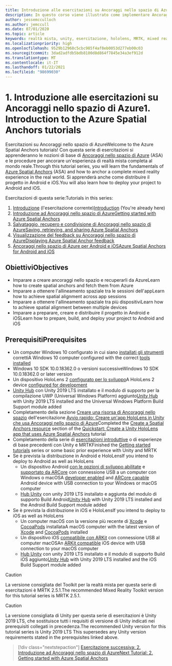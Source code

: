 ```yaml
---
title: Introduzione alle esercitazioni su Ancoraggi nello spazio di Azure
description: In questo corso viene illustrato come implementare Ancoraggi nello spazio di Azure in un'applicazione di realtà mista.
author: jessemcculloch
ms.author: jemccull
ms.date: 07/01/2020
ms.topic: article
keywords: realtà mista, unity, esercitazione, hololens, MRTK, mixed reality toolkit, UWP, ancoraggi nello spazio di Azure, ios, android, Windows 10, ARCore, macOS, Android Build Support, ARKit
ms.localizationpriority: high
ms.openlocfilehash: 9529b12968c5cbc985f4af8eb0053d277eb00c03
ms.sourcegitcommit: 3dad2adfdb5bdb8100d8d864f7845e34a3ef912d
ms.translationtype: MT
ms.contentlocale: it-IT
ms.lasthandoff: 01/22/2021
ms.locfileid: "98699030"
---
```

# <a name="1-introduction-to-the-azure-spatial-anchors-tutorials"></a><span data-ttu-id="5e6f3-104">1. Introduzione alle esercitazioni su Ancoraggi nello spazio di Azure</span><span class="sxs-lookup"><span data-stu-id="5e6f3-104">1. Introduction to the Azure Spatial Anchors tutorials</span></span>

<span data-ttu-id="5e6f3-105">Esercitazioni su Ancoraggi nello spazio di Azure</span><span class="sxs-lookup"><span data-stu-id="5e6f3-105">Welcome to the Azure Spatial Anchors tutorials!</span></span> <span data-ttu-id="5e6f3-106">Con questa serie di esercitazioni si apprenderanno le nozioni di base di <a href="https://azure.microsoft.com/services/spatial-anchors" target="_blank">Ancoraggi nello spazio di Azure</a> (ASA) e le procedure per ancorare un'esperienza di realtà mista completa al mondo reale.</span><span class="sxs-lookup"><span data-stu-id="5e6f3-106">Through this tutorial series, you will learn the fundamentals of <a href="https://azure.microsoft.com/services/spatial-anchors" target="_blank">Azure Spatial Anchors</a> (ASA) and how to anchor a complete mixed reality experience in the real world.</span></span> <span data-ttu-id="5e6f3-107">Si apprenderà anche come distribuire il progetto in Android e iOS.</span><span class="sxs-lookup"><span data-stu-id="5e6f3-107">You will also learn how to deploy your project to Android and iOS.</span></span>

<span data-ttu-id="5e6f3-108">Esercitazioni di questa serie:</span><span class="sxs-lookup"><span data-stu-id="5e6f3-108">Tutorials in this series:</span></span>

1. <span data-ttu-id="5e6f3-109">[Introduzione](mr-learning-asa-01.md) (l'esercitazione corrente)</span><span class="sxs-lookup"><span data-stu-id="5e6f3-109">[Introduction](mr-learning-asa-01.md) (You're already here)</span></span>
2. [<span data-ttu-id="5e6f3-110">Introduzione ad Ancoraggi nello spazio di Azure</span><span class="sxs-lookup"><span data-stu-id="5e6f3-110">Getting started with Azure Spatial Anchors</span></span>](mr-learning-asa-02.md)
3. [<span data-ttu-id="5e6f3-111">Salvataggio, recupero e condivisione di Ancoraggi nello spazio di Azure</span><span class="sxs-lookup"><span data-stu-id="5e6f3-111">Saving, retrieving, and sharing Azure Spatial Anchors</span></span>](mr-learning-asa-03.md)
4. [<span data-ttu-id="5e6f3-112">Visualizzazione del feedback su Ancoraggi nello spazio di Azure</span><span class="sxs-lookup"><span data-stu-id="5e6f3-112">Displaying Azure Spatial Anchor feedback</span></span>](mr-learning-asa-04.md)
5. [<span data-ttu-id="5e6f3-113">Ancoraggi nello spazio di Azure per Android e iOS</span><span class="sxs-lookup"><span data-stu-id="5e6f3-113">Azure Spatial Anchors for Android and iOS</span></span>](mr-learning-asa-05.md)

## <a name="objectives"></a><span data-ttu-id="5e6f3-114">Obiettivi</span><span class="sxs-lookup"><span data-stu-id="5e6f3-114">Objectives</span></span>

* <span data-ttu-id="5e6f3-115">Imparare a creare ancoraggi nello spazio e recuperarli da Azure</span><span class="sxs-lookup"><span data-stu-id="5e6f3-115">Learn how to create spatial anchors and fetch them from Azure</span></span>
* <span data-ttu-id="5e6f3-116">Imparare a ottenere l'allineamento spaziale tra le sessioni dell'app</span><span class="sxs-lookup"><span data-stu-id="5e6f3-116">Learn how to achieve spatial alignment across app sessions</span></span>
* <span data-ttu-id="5e6f3-117">Imparare a ottenere l'allineamento spaziale tra più dispositivi</span><span class="sxs-lookup"><span data-stu-id="5e6f3-117">Learn how to achieve spatial alignment between multiple devices</span></span>
* <span data-ttu-id="5e6f3-118">Imparare a preparare, creare e distribuire il progetto in Android e iOS</span><span class="sxs-lookup"><span data-stu-id="5e6f3-118">Learn how to prepare, build, and deploy your project to Android and iOS</span></span>

## <a name="prerequisites"></a><span data-ttu-id="5e6f3-119">Prerequisiti</span><span class="sxs-lookup"><span data-stu-id="5e6f3-119">Prerequisites</span></span>

* <span data-ttu-id="5e6f3-120">Un computer Windows 10 configurato in cui siano [installati gli strumenti](../../install-the-tools.md) corretti</span><span class="sxs-lookup"><span data-stu-id="5e6f3-120">A Windows 10 computer configured with the correct [tools installed](../../install-the-tools.md)</span></span>
* <span data-ttu-id="5e6f3-121">Windows 10 SDK 10.0.18362.0 o versioni successive</span><span class="sxs-lookup"><span data-stu-id="5e6f3-121">Windows 10 SDK 10.0.18362.0 or later version</span></span>
* <span data-ttu-id="5e6f3-122">Un dispositivo HoloLens 2 [configurato per lo sviluppo](../../platform-capabilities-and-apis/using-visual-studio.md#enabling-developer-mode)</span><span class="sxs-lookup"><span data-stu-id="5e6f3-122">A HoloLens 2 device [configured for development](../../platform-capabilities-and-apis/using-visual-studio.md#enabling-developer-mode)</span></span>
* <span data-ttu-id="5e6f3-123"><a href="https://docs.unity3d.com/Manual/GettingStartedInstallingHub.html" target="_blank">Unity Hub</a> con Unity 2019 LTS installato e il modulo di supporto per la compilazione UWP (Universal Windows Platform) aggiunto</span><span class="sxs-lookup"><span data-stu-id="5e6f3-123"><a href="https://docs.unity3d.com/Manual/GettingStartedInstallingHub.html" target="_blank">Unity Hub</a> with Unity 2019 LTS installed and the Universal Windows Platform Build Support module added</span></span>
* <span data-ttu-id="5e6f3-124">Completamento della sezione [Creare una risorsa di Ancoraggi nello spazio](https://docs.microsoft.com/azure/spatial-anchors/quickstarts/get-started-unity-hololens#create-a-spatial-anchors-resource) dell'esercitazione [Avvio rapido: Creare un'app HoloLens in Unity che usa Ancoraggi nello spazio di Azure](https://docs.microsoft.com/azure/spatial-anchors/quickstarts/get-started-unity-hololens)</span><span class="sxs-lookup"><span data-stu-id="5e6f3-124">Completed the [Create a Spatial Anchors resource](https://docs.microsoft.com/azure/spatial-anchors/quickstarts/get-started-unity-hololens#create-a-spatial-anchors-resource) section of the [Quickstart: Create a Unity HoloLens app that uses Azure Spatial Anchors](https://docs.microsoft.com/azure/spatial-anchors/quickstarts/get-started-unity-hololens) tutorial</span></span>
* <span data-ttu-id="5e6f3-125">Completamento della serie di [esercitazioni introduttive](mr-learning-base-01.md) o di esperienze di base precedenti con Unity e MRTK</span><span class="sxs-lookup"><span data-stu-id="5e6f3-125">Finished the [Getting started tutorials](mr-learning-base-01.md) series or some basic prior experience with Unity and MRTK</span></span>
* <span data-ttu-id="5e6f3-126">Se è prevista la distribuzione in Android e HoloLens</span><span class="sxs-lookup"><span data-stu-id="5e6f3-126">If you intend to deploy to Android as well as HoloLens</span></span>
  * <span data-ttu-id="5e6f3-127">Un dispositivo Android <a href="https://developer.android.com/studio/debug/dev-options" target="_blank">con le opzioni di sviluppo abilitate</a> e <a href="https://developers.google.com/ar/discover/supported-devices" target="_blank">supportato da ARCore</a> con connessione USB a un computer con Windows o macOS</span><span class="sxs-lookup"><span data-stu-id="5e6f3-127">A <a href="https://developer.android.com/studio/debug/dev-options" target="_blank">developer enabled</a> and <a href="https://developers.google.com/ar/discover/supported-devices" target="_blank">ARCore capable</a> Android device with USB connection to your Windows or macOS computer</span></span>
  * <span data-ttu-id="5e6f3-128"><a href="https://docs.unity3d.com/Manual/GettingStartedInstallingHub.html" target="_blank">Hub Unity</a> con unity 2019 LTS installato e aggiunta del modulo di supporto Build Android</span><span class="sxs-lookup"><span data-stu-id="5e6f3-128"><a href="https://docs.unity3d.com/Manual/GettingStartedInstallingHub.html" target="_blank">Unity Hub</a> with Unity 2019 LTS installed and the Android Build Support module added</span></span>
* <span data-ttu-id="5e6f3-129">Se è prevista la distribuzione in iOS e HoloLens</span><span class="sxs-lookup"><span data-stu-id="5e6f3-129">If you intend to deploy to iOS as well as HoloLens</span></span>
  * <span data-ttu-id="5e6f3-130">Un computer macOS con la versione più recente di <a href="https://geo.itunes.apple.com/us/app/xcode/id497799835?mt=12" target="_blank">Xcode</a> e <a href="https://cocoapods.org" target="_blank">CocoaPods</a> installata</span><span class="sxs-lookup"><span data-stu-id="5e6f3-130">A macOS computer with the latest version of <a href="https://geo.itunes.apple.com/us/app/xcode/id497799835?mt=12" target="_blank">Xcode</a> and <a href="https://cocoapods.org" target="_blank">CocoaPods</a> installed</span></span>
  * <span data-ttu-id="5e6f3-131">Un dispositivo iOS <a href="https://developer.apple.com/documentation/arkit/verifying_device_support_and_user_permission" target="_blank">compatibile con ARKit</a> con connessione USB al computer macOS</span><span class="sxs-lookup"><span data-stu-id="5e6f3-131">An <a href="https://developer.apple.com/documentation/arkit/verifying_device_support_and_user_permission" target="_blank">ARKit compatible</a> iOS device with USB connection to your macOS computer</span></span>
  * <span data-ttu-id="5e6f3-132"><a href="https://docs.unity3d.com/Manual/GettingStartedInstallingHub.html" target="_blank">Hub Unity</a> con unity 2019 LTS installato e il modulo di supporto Build iOS aggiunto</span><span class="sxs-lookup"><span data-stu-id="5e6f3-132"><a href="https://docs.unity3d.com/Manual/GettingStartedInstallingHub.html" target="_blank">Unity Hub</a> with Unity 2019 LTS installed and the iOS Build Support module added</span></span>

> [!CAUTION]
> <span data-ttu-id="5e6f3-133">La versione consigliata del Toolkit per la realtà mista per questa serie di esercitazioni è MRTK 2.5.1.</span><span class="sxs-lookup"><span data-stu-id="5e6f3-133">The recommended Mixed Reality Toolkit version for this tutorial series is MRTK 2.5.1.</span></span>

> [!CAUTION]
> <span data-ttu-id="5e6f3-134">La versione consigliata di Unity per questa serie di esercitazioni è Unity 2019 LTS, che sostituisce tutti i requisiti di versione di Unity indicati nei prerequisiti collegati in precedenza.</span><span class="sxs-lookup"><span data-stu-id="5e6f3-134">The recommended Unity version for this tutorial series is Unity 2019 LTS This supersedes any Unity version requirements stated in the prerequisites linked above.</span></span>

> [!div class="nextstepaction"]
> [<span data-ttu-id="5e6f3-135">Esercitazione successiva: 2. Introduzione ad Ancoraggi nello spazio di Azure</span><span class="sxs-lookup"><span data-stu-id="5e6f3-135">Next Tutorial: 2. Getting started with Azure Spatial Anchors</span></span>](mr-learning-asa-02.md)
